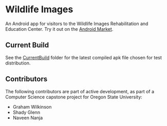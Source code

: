 Wildlife Images
=============

An Android app for visitors to the Wildlife Images Rehabilitation and Education Center. 
Try it out on the [Android Market](https://play.google.com/store/apps/details?id=org.wildlifeimages.android.wildlifeimages).

Current Build
-------

See the [CurrentBuild](https://github.com/gmangw/WildlifeImages/tree/master/CurrentBuild) folder for the latest compiled apk file chosen for test distribution.

Contributors
-------

The following contributors are part of active development, as part of a Computer Science capstone project for Oregon State University:

* Graham Wilkinson
* Shady Glenn
* Naveen Nanja
